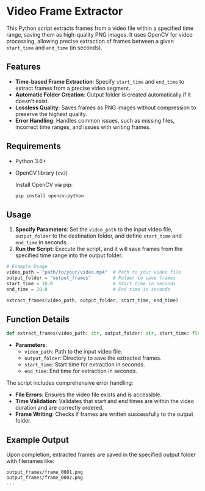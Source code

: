 # Video Frame Extractor

This Python script extracts frames from a video file within a specified time range, saving them as high-quality PNG images. It uses OpenCV for video processing, allowing precise extraction of frames between a given `start_time` and `end_time` (in seconds).

## Features
- **Time-based Frame Extraction**: Specify `start_time` and `end_time` to extract frames from a precise video segment.
- **Automatic Folder Creation**: Output folder is created automatically if it doesn’t exist.
- **Lossless Quality**: Saves frames as PNG images without compression to preserve the highest quality.
- **Error Handling**: Handles common issues, such as missing files, incorrect time ranges, and issues with writing frames.

## Requirements
- Python 3.6+
- OpenCV library (`cv2`)
  
  Install OpenCV via pip:
  ```bash
  pip install opencv-python
  ```

## Usage
1. **Specify Parameters**: Set the `video_path` to the input video file, `output_folder` to the destination folder, and define `start_time` and `end_time` in seconds.
2. **Run the Script**: Execute the script, and it will save frames from the specified time range into the output folder.

```python
# Example Usage
video_path = "path/to/your/video.mp4"  # Path to your video file
output_folder = "output_frames"        # Folder to save frames
start_time = 10.0                      # Start time in seconds
end_time = 20.0                        # End time in seconds

extract_frames(video_path, output_folder, start_time, end_time)
```

## Function Details

```python
def extract_frames(video_path: str, output_folder: str, start_time: float, end_time: float) -> None:
```
- **Parameters**:
  - `video_path`: Path to the input video file.
  - `output_folder`: Directory to save the extracted frames.
  - `start_time`: Start time for extraction in seconds.
  - `end_time`: End time for extraction in seconds.

The script includes comprehensive error handling:
- **File Errors**: Ensures the video file exists and is accessible.
- **Time Validation**: Validates that start and end times are within the video duration and are correctly ordered.
- **Frame Writing**: Checks if frames are written successfully to the output folder.

## Example Output
Upon completion, extracted frames are saved in the specified output folder with filenames like:
```
output_frames/frame_0001.png
output_frames/frame_0002.png
...
```
